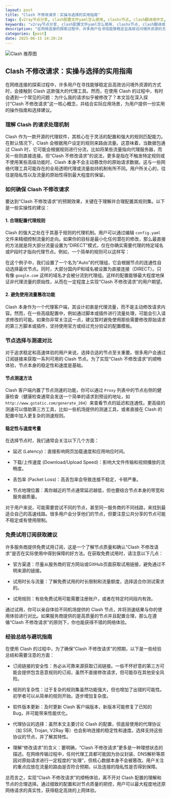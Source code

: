 ```yaml
---
layout: post
title: "Clash 不修改请求：实操与选择的实用指南"
tags: [v2ray节点分享, clash配置文件yaml怎么使用, clashx节点, clash翻译成中文, 梯子节点购买网站, shadowrockect节点获取, clash官网安卓]
keywords: "v2ray节点分享, clash配置文件yaml怎么使用, clashx节点, clash翻译成中文, 梯子节点购买网站, shadowrockect节点获取, clash官网安卓"
description: "在网络连接的探索过程中，许多用户在寻找能够稳定且高效访问境外资源的方式时，会接触到 Clash 这款强大的代理工具。然而，在使用 Clash 的过程中，有时会遇到一个常见的问题：为什么我的请求似乎被修改了？本文旨在深入探讨“Clash 不修改请求”这一核心概念，并结合实际应用场景，为用户提供一份实用的操作指南和选择建议。"
categories: [post]
date: 2025-06-15 14:20:24
---
```




![Clash 推荐图](https://clashjd.github.io/assets/img/机场节点购买.png)

## Clash 不修改请求：实操与选择的实用指南

在网络连接的探索过程中，许多用户在寻找能够稳定且高效访问境外资源的方式时，会接触到 Clash 这款强大的代理工具。然而，在使用 Clash 的过程中，有时会遇到一个常见的问题：为什么我的请求似乎被修改了？本文旨在深入探讨“Clash 不修改请求”这一核心概念，并结合实际应用场景，为用户提供一份实用的操作指南和选择建议。

### 理解 Clash 的请求处理机制

Clash 作为一款开源的代理软件，其核心在于灵活的配置和强大的规则匹配能力。在默认情况下，Clash 会根据用户设定的规则来路由流量。这意味着，当数据包通过 Clash 时，它可能会根据规则进行分流，比如将某些流量指向代理服务器，而另一些则直接连接。但“Clash 不修改请求”的说法，更多是指在不触发特定规则或不使用某些高级功能时，Clash 本身不会主动篡改你的原始请求数据。这与一些网络代理工具可能存在的全局透明代理或流量劫持机制有所不同。用户所关心的，往往是隐私性以及流量的原始性得到最大程度的保留。

### 如何确保 Clash 不修改请求

要达到“Clash 不修改请求”的预期效果，关键在于理解并合理配置其规则集。以下是一些实操性的建议：

#### 1. 合理配置代理规则

Clash 的强大之处在于其基于规则的代理机制。用户可以通过编辑 `config.yaml` 文件来精细控制流量的走向。如果你的目标是最小化任何潜在的修改，那么最直接的方法就是将大部分流量设置为“DIRECT”模式，仅在你确实需要代理的特定域名或IP段时才指向代理节点。例如，一个简单的规则可以这样写：

在这个例子中，我们设置了一个名为“Auto”的代理组，它会根据节点的连通性自动选择最优节点。同时，大部分国内IP和域名被设置为直接连接（DIRECT）。只有像 `google.com` 这样的域名才会被分流到代理组。这样的配置能够最大程度地保证非代理流量的原始性，从而在一定程度上实现“Clash 不修改请求”的用户期望。

#### 2. 避免使用流量篡改功能

Clash 本身作为一个代理客户端，其设计初衷是代理流量，而不是主动修改请求内容。然而，在一些高级配置中，例如通过脚本或插件进行流量处理，可能会引入请求修改的可能。如果你非常关注这一点，建议暂时避免使用那些需要修改原始请求的第三方脚本或插件，坚持使用官方或经过充分验证的配置模板。

### 节点选择与测速对比

对于追求稳定和高速体验的用户来说，选择合适的节点至关重要。很多用户会通过订阅链接来获取一系列可用的 Clash 节点。为了实现“Clash 不修改请求”的顺畅体验，节点本身的稳定性和速度是基础。

#### 节点测速方法

Clash 客户端内置了节点测速的功能，你可以通过 `Proxy` 列表中的节点右侧的健康检查（健康检查通常会发送一个简单的请求到预设的地址，如 `http://www.gstatic.com/generate_204`）来查看节点的延迟和连通性。更高级的测速可以借助第三方工具，比如一些机场提供的测速工具，或者直接在 Clash 的配置中加入更复杂的测速规则。

#### 稳定性与速度考量

在选择节点时，我们通常会关注以下几个方面：

- 延迟 (Latency)：直接影响网页加载速度和应用响应时间。

- 下载/上传速度 (Download/Upload Speed)：影响大文件传输和视频播放的流畅度。

- 丢包率 (Packet Loss)：高丢包率会导致连接不稳定，卡顿严重。

- 节点地理位置：离你越近的节点通常延迟越低，但也要结合节点本身的带宽和服务器质量。

对于用户来说，可能需要尝试不同的节点，甚至同一服务商的不同线路，来找到最适合自己的高速线路。很多用户会分享他们的节点，但要注意公共分享的节点可能不稳定或有使用限制。

### 免费试用订阅获取建议

许多服务商提供免费试用订阅，这是一个了解节点质量和确认“Clash 不修改请求”是否在实际使用中得到保障的好方法。在获取免费试用时，请注意以下几点：

- 官方渠道：尽量从服务商的官方网站或GitHub页面获取试用链接，避免通过不明来源的链接。

- 试用时长与流量：了解免费试用的时长限制和流量额度，选择适合你测试需求的。

- 试用规则：有些免费试用可能需要注册账户，或者在特定时间段内有效。

通过试用，你可以亲自体验不同机场提供的 Clash 节点，并将测速结果与你的使用体验进行对比。如果服务商提供的是高质量的节点并且配置合理，那么在遵循“Clash 不修改请求”的原则下，你也能获得不错的网络体验。

### 经验总结与避坑指南

在使用 Clash 的过程中，为了确保“Clash 不修改请求”的预期，以下是一些经验总结和需要注意的方面：

- 订阅链接的安全性：务必从可靠来源获取订阅链接。一些不怀好意的第三方可能会提供包含恶意规则的订阅，虽然不直接修改请求，但可能存在其他安全风险。

- 规则的复杂性：过于复杂的规则集虽然功能强大，但也增加了出错的可能性。初学者可以从简单的规则开始，逐步增加复杂度。

- 软件版本更新：及时更新 Clash 客户端版本，新版本可能修复了已知的 Bug，并可能带来性能优化。

- 代理协议的选择：虽然本文主要讨论 Clash 的配置，但底层使用的代理协议（如 SSR, Trojan, V2Ray 等）也会影响连接的稳定性和速度。选择支持这些协议的节点，并了解其特性。

- 理解“修改请求”的含义：要明确，“Clash 不修改请求”更多是一种理想状态的描述。在网络传输过程中，任何代理工具都可能因为协议封装、DNS解析等原因对原始请求进行一定程度的“处理”，但核心数据本身不会被篡改。用户关注的重点应放在流量的路由是否符合预期，以及连接的隐私性是否得到保障。

总而言之，实现“Clash 不修改请求”的顺畅体验，离不开对 Clash 配置的理解和节点的合理选择。通过细致的配置和对节点质量的把控，用户可以最大程度地还原网络请求的真实性，获得稳定高效的上网体验。